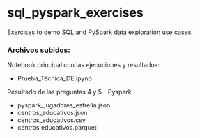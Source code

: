 # sql_pyspark_exercises
Exercises to demo SQL and PySpark data exploration use cases.

### Archivos subidos:
Notebook principal con las ejecuciones y resultados:
 - Prueba_Técnica_DE.ipynb

Resultado de las preguntas 4 y 5 - Pyspark
- pyspark_jugadores_estrella.json
- centros_educativos.json
- centros_educativos.csv
- centros educativos.parquet
